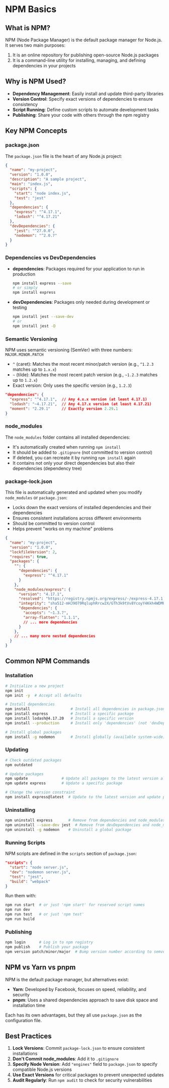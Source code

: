 # NPM Basics

## What is NPM?

NPM (Node Package Manager) is the default package manager for Node.js. It serves two main purposes:
1. It is an online repository for publishing open-source Node.js packages
2. It is a command-line utility for installing, managing, and defining dependencies in your projects

## Why is NPM Used?

- **Dependency Management**: Easily install and update third-party libraries
- **Version Control**: Specify exact versions of dependencies to ensure consistency
- **Script Running**: Define custom scripts to automate development tasks
- **Publishing**: Share your code with others through the npm registry

## Key NPM Concepts

### package.json

The `package.json` file is the heart of any Node.js project:

```json
{
  "name": "my-project",
  "version": "1.0.0",
  "description": "A sample project",
  "main": "index.js",
  "scripts": {
    "start": "node index.js",
    "test": "jest"
  },
  "dependencies": {
    "express": "^4.17.1",
    "lodash": "^4.17.21"
  },
  "devDependencies": {
    "jest": "^27.0.0",
    "nodemon": "^2.0.7"
  }
}
```

### Dependencies vs DevDependencies

- **dependencies**: Packages required for your application to run in production
  ```bash
  npm install express --save
  # or simply
  npm install express
  ```

- **devDependencies**: Packages only needed during development or testing
  ```bash
  npm install jest --save-dev
  # or
  npm install jest -D
  ```

### Semantic Versioning

NPM uses semantic versioning (SemVer) with three numbers: `MAJOR.MINOR.PATCH`

- `^` (caret): Matches the most recent minor/patch version (e.g., `^1.2.3` matches up to `1.x.x`)
- `~` (tilde): Matches the most recent patch version (e.g., `~1.2.3` matches up to `1.2.x`)
- Exact version: Only uses the specific version (e.g., `1.2.3`)

```json
"dependencies": {
  "express": "^4.17.1",  // Any 4.x.x version (at least 4.17.1)
  "lodash": "~4.17.21",  // Any 4.17.x version (at least 4.17.21)
  "moment": "2.29.1"     // Exactly version 2.29.1
}
```

### node_modules

The `node_modules` folder contains all installed dependencies:

- It's automatically created when running `npm install`
- It should be added to `.gitignore` (not committed to version control)
- If deleted, you can recreate it by running `npm install` again
- It contains not only your direct dependencies but also their dependencies (dependency tree)

### package-lock.json

This file is automatically generated and updated when you modify `node_modules` or `package.json`:

- Locks down the exact versions of installed dependencies and their dependencies
- Ensures consistent installations across different environments
- Should be committed to version control
- Helps prevent "works on my machine" problems

```json
{
  "name": "my-project",
  "version": "1.0.0",
  "lockfileVersion": 2,
  "requires": true,
  "packages": {
    "": {
      "dependencies": {
        "express": "^4.17.1"
      }
    },
    "node_modules/express": {
      "version": "4.17.1",
      "resolved": "https://registry.npmjs.org/express/-/express-4.17.1.tgz",
      "integrity": "sha512-mHJ9O79RqluphRrcw2X/GTh3k9tVv8YcoyY4Kkh4WDMUYKRZUq0h1o0w2rrrxBqM7VoeUVqgb27xlEMXTnYt4g==",
      "dependencies": {
        "accepts": "~1.3.7",
        "array-flatten": "1.1.1",
        // ... more dependencies
      }
    },
    // ... many more nested dependencies
  }
}
```

## Common NPM Commands

### Installation

```bash
# Initialize a new project
npm init
npm init -y  # Accept all defaults

# Install dependencies
npm install                  # Install all dependencies in package.json
npm install express          # Install a specific package
npm install lodash@4.17.20   # Install a specific version
npm install --production     # Install only 'dependencies' (not 'devDependencies')

# Install global packages
npm install -g nodemon       # Install globally (available system-wide)
```

### Updating

```bash
# Check outdated packages
npm outdated

# Update packages
npm update               # Update all packages to the latest version allowed by package.json
npm update express       # Update a specific package

# Change the version constraint
npm install express@latest  # Update to the latest version and update package.json
```

### Uninstalling

```bash
npm uninstall express       # Remove from dependencies and node_modules
npm uninstall --save-dev jest  # Remove from devDependencies and node_modules
npm uninstall -g nodemon    # Uninstall a global package
```

### Running Scripts

NPM scripts are defined in the `scripts` section of `package.json`:

```json
"scripts": {
  "start": "node server.js",
  "dev": "nodemon server.js",
  "test": "jest",
  "build": "webpack"
}
```

Run them with:

```bash
npm run start  # or just 'npm start' for reserved script names
npm run dev
npm run test   # or just 'npm test'
npm run build
```

### Publishing

```bash
npm login      # Log in to npm registry
npm publish    # Publish your package
npm version patch/minor/major  # Bump version number according to semver
```

## NPM vs Yarn vs pnpm

NPM is the default package manager, but alternatives exist:

- **Yarn**: Developed by Facebook, focuses on speed, reliability, and security
- **pnpm**: Uses a shared dependencies approach to save disk space and installation time

Each has its own advantages, but they all use `package.json` as the configuration file.

## Best Practices

1. **Lock Versions**: Commit `package-lock.json` to ensure consistent installations
2. **Don't Commit node_modules**: Add it to `.gitignore`
3. **Specify Node Version**: Add `"engines"` field to `package.json` to specify compatible Node.js versions
4. **Use Exact Versions** for critical packages to prevent unexpected updates
5. **Audit Regularly**: Run `npm audit` to check for security vulnerabilities 